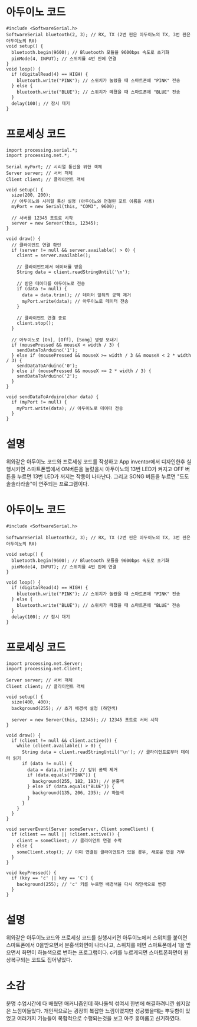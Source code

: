 # 아두이노 코드
```
#include <SoftwareSerial.h>
SoftwareSerial bluetooth(2, 3); // RX, TX (2번 핀은 아두이노의 TX, 3번 핀은 아두이노의 RX)
void setup() {
  bluetooth.begin(9600); // Bluetooth 모듈을 9600bps 속도로 초기화
  pinMode(4, INPUT); // 스위치를 4번 핀에 연결
}
void loop() {
  if (digitalRead(4) == HIGH) {
    bluetooth.write("PINK"); // 스위치가 눌렸을 때 스마트폰에 "PINK" 전송
  } else {
    bluetooth.write("BLUE"); // 스위치가 떼졌을 때 스마트폰에 "BLUE" 전송
  }
  delay(100); // 잠시 대기
}
```


# 프로세싱 코드
```
import processing.serial.*;
import processing.net.*;

Serial myPort; // 시리얼 통신을 위한 객체
Server server; // 서버 객체
Client client; // 클라이언트 객체

void setup() {
  size(200, 200);
  // 아두이노와 시리얼 통신 설정 (아두이노와 연결된 포트 이름을 사용)
  myPort = new Serial(this, "COM3", 9600);
  
  // 서버를 12345 포트로 시작
  server = new Server(this, 12345);
}

void draw() {
  // 클라이언트 연결 확인
  if (server != null && server.available() > 0) {
    client = server.available();
    
    // 클라이언트에서 데이터를 받음
    String data = client.readStringUntil('\n');
    
    // 받은 데이터를 아두이노로 전송
    if (data != null) {
      data = data.trim(); // 데이터 앞뒤의 공백 제거
      myPort.write(data); // 아두이노로 데이터 전송
    }
    
    // 클라이언트 연결 종료
    client.stop();
  }
  
  // 아두이노로 [On], [Off], [Song] 명령 보내기
  if (mousePressed && mouseX < width / 3) {
    sendDataToArduino('1');
  } else if (mousePressed && mouseX >= width / 3 && mouseX < 2 * width / 3) {
    sendDataToArduino('0');
  } else if (mousePressed && mouseX >= 2 * width / 3) {
    sendDataToArduino('2');
  }
}

void sendDataToArduino(char data) {
  if (myPort != null) {
    myPort.write(data); // 아두이노로 데이터 전송
  }
}
```


# 설명
위와같은 아두이노 코드와 프로세싱 코드를 작성하고 App inventor에서 디자인한후 실행시키면 스마트폰앱에서 ON버튼을 눌렀을시 아두이노의 13번 LED가 켜지고 OFF 버튼을 누르면 13번 LED가 꺼지는 작동이 나타난다. 그리고 SONG 버튼을 누르면 "도도솔솔라라솔"이 연주되는 프로그램이다.

# 아두이노 코드
```
#include <SoftwareSerial.h>

SoftwareSerial bluetooth(2, 3); // RX, TX (2번 핀은 아두이노의 TX, 3번 핀은 아두이노의 RX)

void setup() {
  bluetooth.begin(9600); // Bluetooth 모듈을 9600bps 속도로 초기화
  pinMode(4, INPUT); // 스위치를 4번 핀에 연결
}

void loop() {
  if (digitalRead(4) == HIGH) {
    bluetooth.write("PINK"); // 스위치가 눌렸을 때 스마트폰에 "PINK" 전송
  } else {
    bluetooth.write("BLUE"); // 스위치가 떼졌을 때 스마트폰에 "BLUE" 전송
  }
  delay(100); // 잠시 대기
}
```

# 프로세싱 코드
```
import processing.net.Server;
import processing.net.Client;

Server server; // 서버 객체
Client client; // 클라이언트 객체

void setup() {
  size(400, 400);
  background(255); // 초기 배경색 설정 (하얀색)
  
  server = new Server(this, 12345); // 12345 포트로 서버 시작
}

void draw() {
  if (client != null && client.active()) {
    while (client.available() > 0) {
      String data = client.readStringUntil('\n'); // 클라이언트로부터 데이터 읽기
      if (data != null) {
        data = data.trim(); // 앞뒤 공백 제거
        if (data.equals("PINK")) {
          background(255, 182, 193); // 분홍색
        } else if (data.equals("BLUE")) {
          background(135, 206, 235); // 하늘색
        }
      }
    }
  }
}

void serverEvent(Server someServer, Client someClient) {
  if (client == null || !client.active()) {
    client = someClient; // 클라이언트 연결 수락
  } else {
    someClient.stop(); // 이미 연결된 클라이언트가 있을 경우, 새로운 연결 거부
  }
}

void keyPressed() {
  if (key == 'c' || key == 'C') {
    background(255); // 'c' 키를 누르면 배경색을 다시 하얀색으로 변경
  }
}
```

# 설명
위와같은 아두이노코드와 프로세싱 코드를 실행시키면 아두이노에서 스위치를 붙이면 스마트폰에서 0을받으면서 분홍색화면이 나타나고, 스위치를 떼면 스마트폰에서 1을 받으면서 화면이 하늘색으로 변하는 프로그램이다. c키를 누르게되면 스마트폰화면이 원상복구되는 코드도 집어넣었다.

# 소감
분명 수업시간에 다 배웠던 매커니즘인데 하나둘씩 섞여서 한번에 해결하려니깐 쉽지않은 느낌이들었다. 개인적으로는 굉장히 복잡한 느낌이였지만 성공했을때는 뿌듯함이 있었고 여러가지 기능들이 복합적으로 수행되는것을 보고 아주 흥미롭고 신기하였다.


